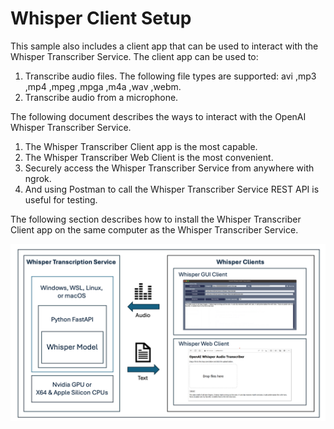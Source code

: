 # Whisper Client Setup

This sample also includes a client app that can be used to interact with the Whisper Transcriber Service.  The client app can be used to: 

1. Transcribe audio files. The following file types are supported: avi ,mp3 ,mp4 ,mpeg ,mpga ,m4a ,wav ,webm.
2. Transcribe audio from a microphone.

The following document describes the ways to interact with the OpenAI Whisper Transcriber Service.

1. The Whisper Transcriber Client app is the most capable.
2. The Whisper Transcriber Web Client is the most convenient.
3. Securely access the Whisper Transcriber Service from anywhere with ngrok.
4. And using Postman to call the Whisper Transcriber Service REST API is useful for testing.

The following section describes how to install the Whisper Transcriber Client app on the same computer as the Whisper Transcriber Service.

![](../media/architecture.png)

